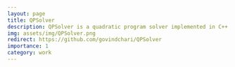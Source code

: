 ```yaml
---
layout: page
title: QPSolver
description: QPSolver is a quadratic program solver implemented in C++ based on the cvxgen solver. The algorithm used is Mehrotra's predictor-corrector algorithm. 
img: assets/img/QPSolver.png
redirect: https://github.com/govindchari/QPSolver
importance: 1
category: work
---
```


